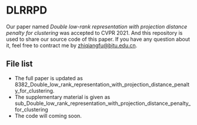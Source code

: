 # DLRRPD
Our paper named *Double low-rank representation with projection distance penalty for clustering* was accepted to CVPR 2021. And this repository is used to share our source code of this paper. If you have any question about it, feel free to contract me by zhiqiangfu@bjtu.edu.cn.
## File list
- The full paper is updated as 8382_Double_low_rank_representation_with_projection_distance_penalty_for_clustering.
- The supplementary material is given as sub_Double_low_rank_representation_with_projection_distance_penalty_for_clustering
- The code will coming soon.
